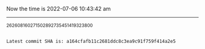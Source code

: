 Now the time is 2022-07-06 10:43:42 am

---

<small>262608160271502892735451419323800</small>

```txt

Latest commit SHA is: a164cfafb11c2681ddc8c3ea9c91f759f414a2e5
```
